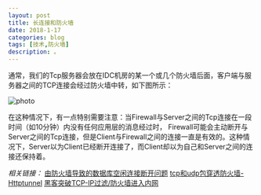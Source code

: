 ```yaml
---
layout: post
title: 长连接和防火墙
date: 2018-1-17
categories: blog
tags: [技术,防火墙]
description: 。
---
```



通常，我们的Tcp服务器会放在IDC机房的某一个或几个防火墙后面，客户端与服务器之间的TCP连接会经过防火墙中转，如下图所示：

![photo](http://images.cnblogs.com/cnblogs_com/zhuweisky/TcpFirewall.JPG)

在这种情况下，有一点特别需要注意：当Firewall与Server之间的Tcp连接在一段时间（如10分钟）内没有任何应用层的消息经过时，
Firewall可能会主动断开与Server之间的Tcp连接，但是Client与Firewall之间的连接一直是有效的。这种情况下，Server以为Client已经断开连接了，而Client却以为自己和Server之间的连接还保持着。

*相关链接：* 
[由防火墙导致的数据库空闲连接断开问题](http://blog.csdn.net/haozhongjun/article/details/78770073) 
[tcp和udp包穿透防火墙-Httptunnel](http://blog.csdn.net/educast/article/details/39472227) 
[黑客突破TCP-IP过滤/防火墙进入内网](http://blog.csdn.net/badtoperfect/article/details/6297349)



